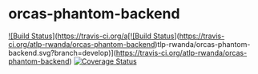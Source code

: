# orcas-phantom-backend
[![Build Status](https://travis-ci.org/a[![Build Status](https://travis-ci.org/atlp-rwanda/orcas-phantom-backend.svg?branch=ch-traviscov-backend)](https://travis-ci.org/atlp-rwanda/orcas-phantom-backend)tlp-rwanda/orcas-phantom-backend.svg?branch=develop)](https://travis-ci.org/atlp-rwanda/orcas-phantom-backend)
[![Coverage Status](https://coveralls.io/repos/github/atlp-rwanda/orcas-phantom-backend/badge.svg?branch=ch-traviscov-backend)](https://coveralls.io/github/atlp-rwanda/orcas-phantom-backend?branch=ch-traviscov-backend)
